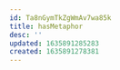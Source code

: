 ```yaml
---
id: Ta8nGymTkZgWmAv7wa85k
title: hasMetaphor
desc: ''
updated: 1635891285283
created: 1635891278381
---
```






